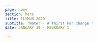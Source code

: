 ```yaml
---
page: home
section: hero
title: ILYMUN 2020
subtitle: 'Water - A Thirst For Change '
date: JANUARY 30 - FEBRUARY 1

---
```

